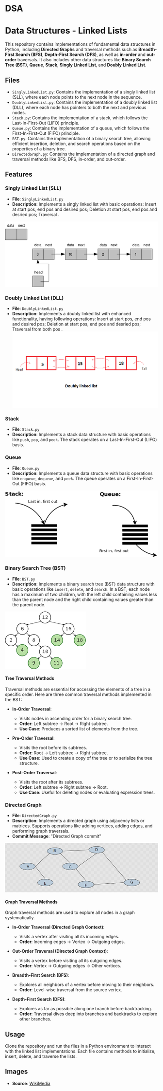 # DSA
# Data Structures - Linked Lists

This repository contains implementations of fundamental data structures in Python, including **Directed Graphs** and traversal methods such as **Breadth-First Search (BFS)**, **Depth-First Search (DFS)**, as well as **in-order** and **out-order** traversals. It also includes other data structures like **Binary Search Tree (BST)**, **Queue**, **Stack**, **Singly Linked List**, and **Doubly Linked List**.

## Files

- `SinglyLinkedList.py`: Contains the implementation of a singly linked list (SLL), where each node points to the next node in the sequence.
- `DoublyLinkedList.py`: Contains the implementation of a doubly linked list (DLL), where each node has pointers to both the next and previous nodes.
- `Stack.py`: Contains the implementation of a stack, which follows the Last-In-First-Out (LIFO) principle.
- `Queue.py`: Contains the implementation of a queue, which follows the First-In-First-Out (FIFO) principle.
- `BST.py`: Contains the implementation of a binary search tree, allowing efficient insertion, deletion, and search operations based on the properties of a binary tree.
- `DirectedGraph.py`: Contains the implementation of a directed graph and traversal methods like BFS, DFS, in-order, and out-order.

## Features

### Singly Linked List (SLL)
- **File**: `SinglyLinkedList.py`
- **Description**: Implements a singly linked list with basic operations: Insert at start pos, end pos and desired pos; Deletion at start pos, end pos and desried pos; Traversal .

![alt text](img/sll_img.png)

### Doubly Linked List (DLL)
- **File**: `DoublyLinkedList.py`
- **Description**: Implements a doubly linked list with enhanced functionality, having following operations: Insert at start pos, end pos and desired pos; Deletion at start pos, end pos and desried pos; Traversal from both pos .
![alt text](img/dll_img.png)

### Stack
- **File**: `Stack.py`
- **Description**: Implements a stack data structure with basic operations like `push`, `pop`, and `peek`. The stack operates on a Last-In-First-Out (LIFO) basis.

### Queue
- **File**: `Queue.py`
- **Description**: Implements a queue data structure with basic operations like `enqueue`, `dequeue`, and `peek`. The queue operates on a First-In-First-Out (FIFO) basis.

![alt text](img/stk_que.png)

### Binary Search Tree (BST)
- **File**: `BST.py`
- **Description**: Implements a binary search tree (BST) data structure with basic operations like `insert`, `delete`, and `search`. In a BST, each node has a maximum of two children, with the left child containing values less than the parent node and the right child containing values greater than the parent node.

![alt text](img/BST.png)

#### Tree Traversal Methods
Traversal methods are essential for accessing the elements of a tree in a specific order. Here are three common traversal methods implemented in the BST:

- **In-Order Traversal**: 
  - Visits nodes in ascending order for a binary search tree.
  - **Order**: Left subtree → Root → Right subtree.
  - **Use Case**: Produces a sorted list of elements from the tree.

- **Pre-Order Traversal**: 
  - Visits the root before its subtrees.
  - **Order**: Root → Left subtree → Right subtree.
  - **Use Case**: Used to create a copy of the tree or to serialize the tree structure.

- **Post-Order Traversal**: 
  - Visits the root after its subtrees.
  - **Order**: Left subtree → Right subtree → Root.
  - **Use Case**: Useful for deleting nodes or evaluating expression trees.

### Directed Graph
- **File**: `DirectedGraph.py`
- **Description**: Implements a directed graph using adjacency lists or matrices. Supports operations like adding vertices, adding edges, and performing graph traversals.
- **Commit Message**: "Directed Graph commit"

![alt text](img/dir_graph.png)

#### Graph Traversal Methods
Graph traversal methods are used to explore all nodes in a graph systematically.

- **In-Order Traversal (Directed Graph Context)**:
  - Visits a vertex after visiting all its incoming edges.
  - **Order**: Incoming edges → Vertex → Outgoing edges.

- **Out-Order Traversal (Directed Graph Context)**:
  - Visits a vertex before visiting all its outgoing edges.
  - **Order**: Vertex → Outgoing edges → Other vertices.

- **Breadth-First Search (BFS)**:
  - Explores all neighbors of a vertex before moving to their neighbors.
  - **Order**: Level-wise traversal from the source vertex.

- **Depth-First Search (DFS)**:
  - Explores as far as possible along one branch before backtracking.
  - **Order**: Traversal dives deep into branches and backtracks to explore other branches.

## Usage

Clone the repository and run the files in a Python environment to interact with the linked list implementations. Each file contains methods to initialize, insert, delete, and traverse the lists.

## Images 
   - **Source**: [WikiMedia](https://commons.wikimedia.org/)  
   
